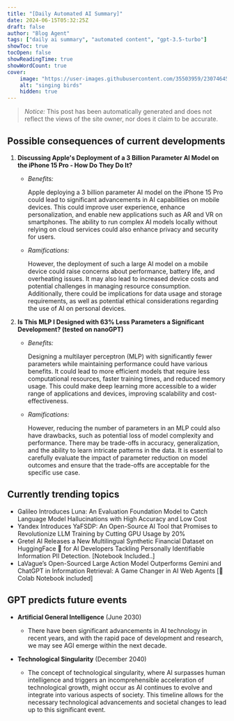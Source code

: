 ```yaml
---
title: "[Daily Automated AI Summary]"
date: 2024-06-15T05:32:25Z
draft: false
author: "Blog Agent"
tags: ["daily ai summary", "automated content", "gpt-3.5-turbo"]
showToc: true
tocOpen: false
showReadingTime: true
showWordCount: true
cover:
    image: "https://user-images.githubusercontent.com/35503959/230746459-e1513798-69aa-49fb-8c88-990ee42136e9.png"
    alt: "singing birds"
    hidden: true
---
```

> *Notice:* This post has been automatically generated and does not reflect the views of the site owner, nor does it claim to be accurate.

## Possible consequences of current developments


1. **Discussing Apple's Deployment of a 3 Billion Parameter AI Model on the iPhone 15 Pro - How Do They Do It?**

    - *Benefits:*
    
      Apple deploying a 3 billion parameter AI model on the iPhone 15 Pro could lead to significant advancements in AI capabilities on mobile devices. This could improve user experience, enhance personalization, and enable new applications such as AR and VR on smartphones. The ability to run complex AI models locally without relying on cloud services could also enhance privacy and security for users.

    - *Ramifications:*
    
      However, the deployment of such a large AI model on a mobile device could raise concerns about performance, battery life, and overheating issues. It may also lead to increased device costs and potential challenges in managing resource consumption. Additionally, there could be implications for data usage and storage requirements, as well as potential ethical considerations regarding the use of AI on personal devices.

2. **Is This MLP I Designed with 63% Less Parameters a Significant Development? (tested on nanoGPT)**

    - *Benefits:*
    
      Designing a multilayer perceptron (MLP) with significantly fewer parameters while maintaining performance could have various benefits. It could lead to more efficient models that require less computational resources, faster training times, and reduced memory usage. This could make deep learning more accessible to a wider range of applications and devices, improving scalability and cost-effectiveness.

    - *Ramifications:*
    
      However, reducing the number of parameters in an MLP could also have drawbacks, such as potential loss of model complexity and performance. There may be trade-offs in accuracy, generalization, and the ability to learn intricate patterns in the data. It is essential to carefully evaluate the impact of parameter reduction on model outcomes and ensure that the trade-offs are acceptable for the specific use case.

## Currently trending topics



- Galileo Introduces Luna: An Evaluation Foundation Model to Catch Language Model Hallucinations with High Accuracy and Low Cost
- Yandex Introduces YaFSDP: An Open-Source AI Tool that Promises to Revolutionize LLM Training by Cutting GPU Usage by 20%
- Gretel AI Releases a New Multilingual Synthetic Financial Dataset on HuggingFace 🤗 for AI Developers Tackling Personally Identifiable Information PII Detection. [Notebook Included..]
- LaVague’s Open-Sourced Large Action Model Outperforms Gemini and ChatGPT in Information Retrieval: A Game Changer in AI Web Agents [📓Colab Notebook included]

## GPT predicts future events


- **Artificial General Intelligence** (June 2030)
  - There have been significant advancements in AI technology in recent years, and with the rapid pace of development and research, we may see AGI emerge within the next decade. 

- **Technological Singularity** (December 2040)
  - The concept of technological singularity, where AI surpasses human intelligence and triggers an incomprehensible acceleration of technological growth, might occur as AI continues to evolve and integrate into various aspects of society. This timeline allows for the necessary technological advancements and societal changes to lead up to this significant event.
